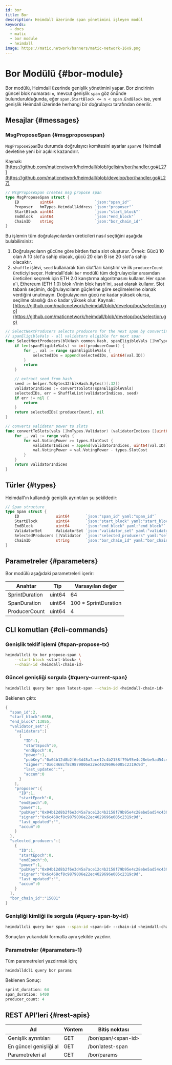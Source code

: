 ```yaml
---
id: bor
title: Bor
description: Heimdall üzerinde span yönetimini işleyen modül
keywords:
  - docs
  - matic
  - bor module
  - heimdall
image: https://matic.network/banners/matic-network-16x9.png
---
```


# Bor Modülü {#bor-module}

Bor modülü, Heimdall üzerinde genişlik yönetimini yapar. Bor zincirinin güncel blok numarası `n`, mevcut genişlik `span` göz önünde bulundurulduğunda, eğer `span.StartBlock <= n < span.EndBlock` ise, yeni genişlik Heimdall üzerinde herhangi bir doğrulayıcı tarafından önerilir.

## Mesajlar {#messages}

### MsgProposeSpan {#msgproposespan}

`MsgProposeSpan`Bu durumda doğrulayıcı komitesini ayarlar `span`ve Heimdall devletine yeni bir açıklık kazandırır.

Kaynak: [https://github.com/maticnetwork/heimdall/blob/gelişim/bor/handler.go#L27](https://github.com/maticnetwork/heimdall/blob/develop/bor/handler.go#L27)

```go
// MsgProposeSpan creates msg propose span
type MsgProposeSpan struct {
	ID         uint64                  `json:"span_id"`
	Proposer   hmTypes.HeimdallAddress `json:"proposer"`
	StartBlock uint64                  `json:"start_block"`
	EndBlock   uint64                  `json:"end_block"`
	ChainID    string                  `json:"bor_chain_id"`
}
```

Bu işlemin tüm doğrulayıcılardan üreticileri nasıl seçtiğini aşağıda bulabilirsiniz:

1. Doğrulayıcıların gücüne göre birden fazla slot oluşturur. Örnek: Gücü 10 olan A 10 slot'a sahip olacak, gücü 20 olan B ise 20 slot'a sahip olacaktır.
2. `shuffle` işlevi, `seed` kullanarak tüm slot'ları karıştırır ve ilk `producerCount` üreticiyi seçer.  Heimdall'daki `bor` modülü tüm doğrulayıcılar arasından üreticileri seçmek için ETH 2.0 karıştırma algoritmasını kullanır. Her span `n`'i, Ethereum (ETH 1.0) blok `n`'inin blok hash'ini, `seed` olarak kullanır. Slot tabanlı seçimin, doğrulayıcıların güçlerine göre seçilmelerine olanak verdiğini unutmayın. Doğrulayıcının gücü ne kadar yüksek olursa, seçilme olasılığı da o kadar yüksek olur. Kaynak: [https://github.com/maticnetwork/heimdall/blob/develop/bor/selection.go](https://github.com/maticnetwork/heimdall/blob/develop/bor/selection.go)

```go
// SelectNextProducers selects producers for the next span by converting power to slots
// spanEligibleVals - all validators eligible for next span
func SelectNextProducers(blkHash common.Hash, spanEligibleVals []hmTypes.Validator, producerCount uint64) (selectedIDs []uint64, err error) {
	if len(spanEligibleVals) <= int(producerCount) {
		for _, val := range spanEligibleVals {
			selectedIDs = append(selectedIDs, uint64(val.ID))
		}
		return
	}

	// extract seed from hash
	seed := helper.ToBytes32(blkHash.Bytes()[:32])
	validatorIndices := convertToSlots(spanEligibleVals)
	selectedIDs, err = ShuffleList(validatorIndices, seed)
	if err != nil {
		return
	}
	return selectedIDs[:producerCount], nil
}

// converts validator power to slots
func convertToSlots(vals []hmTypes.Validator) (validatorIndices []uint64) {
	for _, val := range vals {
		for val.VotingPower >= types.SlotCost {
			validatorIndices = append(validatorIndices, uint64(val.ID))
			val.VotingPower = val.VotingPower - types.SlotCost
		}
	}
	return validatorIndices
}
```

## Türler {#types}

Heimdall'ın kullandığı genişlik ayrıntıları şu şekildedir:

```go
// Span structure
type Span struct {
	ID                uint64       `json:"span_id" yaml:"span_id"`
	StartBlock        uint64       `json:"start_block" yaml:"start_block"`
	EndBlock          uint64       `json:"end_block" yaml:"end_block"`
	ValidatorSet      ValidatorSet `json:"validator_set" yaml:"validator_set"`
	SelectedProducers []Validator  `json:"selected_producers" yaml:"selected_producers"`
	ChainID           string       `json:"bor_chain_id" yaml:"bor_chain_id"`
}
```

## Parametreler {#parameters}

Bor modülü aşağıdaki parametreleri içerir:

| Anahtar | Tip | Varsayılan değer |
|----------------------|------|------------------|
| SprintDuration | uint64 | 64 |
| SpanDuration | uint64 | 100 * SprintDuration |
| ProducerCount | uint64 | 4 |


## CLI komutları {#cli-commands}

### Genişlik teklif işlemi {#span-propose-tx}

```bash
heimdallcli tx bor propose-span \
	--start-block <start-block> \
	--chain-id <heimdall-chain-id>
```

### Güncel genişliği sorgula {#query-current-span}

```bash
heimdallcli query bor span latest-span --chain-id <heimdall-chain-id>
```

Beklenen çıktı:

```go
{
  "span_id":2,
  "start_block":6656,
  "end_block":13055,
  "validator_set":{
    "validators":[
      {
        "ID":1,
        "startEpoch":0,
        "endEpoch":0,
        "power":1,
        "pubKey":"0x04b12d8b2f6e3d45a7ace12c4b2158f79b95e4c28ebe5ad54c439be9431d7fc9dc1164210bf6a5c3b8523528b931e772c86a307e8cff4b725e6b4a77d21417bf19",
        "signer":"0x6c468cf8c9879006e22ec4029696e005c2319c9d",
        "last_updated":"",
        "accum":0
      }
    ],
    "proposer":{
      "ID":1,
      "startEpoch":0,
      "endEpoch":0,
      "power":1,
      "pubKey":"0x04b12d8b2f6e3d45a7ace12c4b2158f79b95e4c28ebe5ad54c439be9431d7fc9dc1164210bf6a5c3b8523528b931e772c86a307e8cff4b725e6b4a77d21417bf19",
      "signer":"0x6c468cf8c9879006e22ec4029696e005c2319c9d",
      "last_updated":"",
      "accum":0
    }
  },
  "selected_producers":[
    {
      "ID":1,
      "startEpoch":0,
      "endEpoch":0,
      "power":1,
      "pubKey":"0x04b12d8b2f6e3d45a7ace12c4b2158f79b95e4c28ebe5ad54c439be9431d7fc9dc1164210bf6a5c3b8523528b931e772c86a307e8cff4b725e6b4a77d21417bf19",
      "signer":"0x6c468cf8c9879006e22ec4029696e005c2319c9d",
      "last_updated":"",
      "accum":0
    }
  ],
  "bor_chain_id":"15001"
}
```

### Genişliği kimliği ile sorgula {#query-span-by-id}

```bash
heimdallcli query bor span --span-id <span-id> --chain-id <heimdall-chain-id>
```

Sonuçları yukarıdaki formatla aynı şekilde yazdırır.

### Parametreler {#parameters-1}

Tüm parametreleri yazdırmak için;

```go
heimdalldcli query bor params
```

Beklenen Sonuç:

```go
sprint_duration: 64
span_duration: 6400
producer_count: 4
```

## REST API’leri {#rest-apis}

| Ad | Yöntem | Bitiş noktası |
|----------------------|------|------------------|
| Genişlik ayrıntıları | GET | /bor/span/<span-id\> |
| En güncel genişliği al | GET | /bor/latest-span |
| Parametreleri al | GET | /bor/params |
